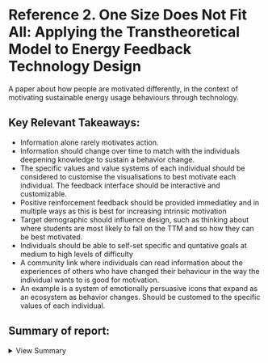 # Reference 2. One Size Does Not Fit All: Applying the Transtheoretical Model to Energy Feedback Technology Design

A paper about how people are motivated differently, in the context of motivating sustainable energy usage behaviours through technology.

## Key Relevant Takeaways:
  - Information alone rarely motivates action.
  - Information should change over time to match with the individuals deepening knowledge to sustain a behavior change.
  - The specific values and value systems of each individual should be considered to customise the visualisations to best motivate each individual. The feedback interface should be interactive and customizable. 
  - Positive reinforcement feedback should be provided immediatley and in multiple ways as this is best for increasing intrinsic motivation
  - Target demographic should influence design, such as thinking about where students are most likely to fall on the TTM and so how they can be best motivated.
  - Individuals should be able to self-set specific and quntative goals at medium to high levels of difficulty
  - A community link where individuals can read information about the experiences of others who have changed their behaviour in the way the individual wants to is good for motivation.
  - An example is a system of emotionally persuasive icons that expand as an ecosystem as behavior changes. Should be customed to the specific values of each individual.

## Summary of report:

<details><summary>View Summary</summary>

#### One approach to motivation is providing real-time, continuous feedback
  - Feedback can be presented in different ways, e.g.:
    - Raw data
    - Personal cost
    - Environmental impact
  - But this approach is limited as they provide the same feedback to differently motivated individuals, at different stages of readiness, willingness and ableness to change. 
  - Unless the user is already motivated, feedback only informs but doesn't necessarily motivate action.

#### Transtheoretical model (stages of change):
Intentional behavior change occurs as a process:
  1. *Precontemplation* (Unaware or unwilling)
  2. *Contemplation* (Acknowledging behaviour is a problem, open to information, but may be far from making an actual commitment)
  3. *Preparation* (Aims to develop and commit to a plan)
  5. *Action* (Overtly modifying behaviour)
  6. *Maintenance, Relapse, Recycling* (Sustain behavior change)

#### Durability of behaviour change 
Durability = behavior that is self sustaining without the need for repeated interventions. To achieve this, intrinsically motivated behaviour is ideal:
  - Intrisic motivation: Doing an activity for its inherent satisfactions rather than for some seperable consequence

#### Commonly-used motivation techniques

  - Information model
    - Provides information to a problem; why it is a problem, and action steps to solve the problem
  - Positive reinforcement
    - Response is followed by the addition of a reinforcing stimulus
    - Increases likelihood that response will be repeated in similar situations.
  - Elaboration Likelihood Model
    - Proposes two routes of cognitive processing
      1. Logic, rationale, and quality of the argument
      2. Emotional persuasion, influenced by factors unrelated to the argument's validity

#### Information, Rational-Economic and Attitude Models:
  - Provide complex feedback visualizations and trends over days to months
  - Also action steps to improve behavior <br>
But limitations:
  1. **Information alone rarely motivates action**
  2. Humans have a psychological tendency to avoid non-supportive information, and may discount information that contradicts their current behaviors
  
This model can be very effective in the *preparation* and *action* stages. Also can be effective in the *maintenance* stage if the **information changes over time to match with the individuals deepening knowledge**.
  
#### Positive Reinforcement, Emotional Persuasion and Values
  Example app - Ubigreen (transportation behaviors)
  - Uses a series of emotionally persuasive icons as positive reinforcement, as behaviour gets greener, icons progress further (ecosystem improves)
  - Icons also represent auxillary benefits (e.g. piggybank - money)
  - An improvement would be to consider the specific values and value systems of each individual, e.g. person A values exercise and fitness over money, so visualisation can provide personalised feedback
  - Limitation: extrinsic nature of positive iconic reinforcement
    - Viewed as a game
    - Negatively impacts intrinsic motivation
    - May lead to less durable behavior change
    - Target demographic should influence design, e.g. Ubigreen was targeted at already very green individuals, so more likely in the *action* or *maintenance* stages of TTM, where intrinsic motivation is required for long-term success.
  
### Best motivational framework
  
#### Precontemplation:
  Goal: Present information in moderation for individuals to acknowledge their current behavior as problematic
  - Personalised feedback that acknowledges benefits and consequences of individuals behaviour, presented in relation to what the specific individual values
  - Provide personalised feedback of a variety of small energy actions that would have a positive impact on their behaviour
  - EXAMPLE: 1 tip could be given per day
  
### Contemplation:
  Goal: Tip balance in favour of change
  - Provide personal feedback on the pros of improving behaviour emphasizing improvement to quality of life in relation to what they value
  - Remind individuals of their new attitude (improving behaviour) and inform them of the discrepancy between their attitude and the corresponding behaviour, and encourage change.
  - Provide encouragement for small energy actions to encourage larger actions in the future
  - Link the technology to a community and encourage the individual to browse and read information of the experiences of other users in the community
  - EXAMPLE: Summary for the week
  
### Preparation:
  Goal: Support individuals in developing a plan that is acceptable, accessible and effective (can be one-off or day-to-day actions)
  - Support individuals to self-set specific and quantative goals at medium to high levels of difficulty (leads to higher performance and commitment)
  - Multiple methods to achieve these goals, and encourage them to apply their personal expertise and knowledge
  
### Action:
  Goal: Positively reinforce actions to change behaviour and develop intrinsic motivations for sustainable energy behavior
  - Provide positive performance feedback in relation to progress made towards goals
  - Deliver feedback immediatley and in multiple ways
  - Allow for interactive exploration, customization and annotation within the feedback interface
  - EXAMPLE: Providing immediate positive reinforcement such as a sound, rewarding graphical changes. Allow customisation of interfaces to allow user to explore 'what if' questions regarding the impact their behavior is having.
  
### Maintenance:
  Goal: Maintain durable behavior change
  - Support actions to become habits using prompts to take specific actions, and as these habits become well-instantiated, the prompts can disappear
  - Maintian the cyclical loop of instrinsic motivation: interest, curiosity, optimal challenge, competence feedback and enjoyment
  - EXAMPLE: Make use of automatic sensing technologies and notifications to provide reminder prompts based on the individuals goals.
  

  </details>
